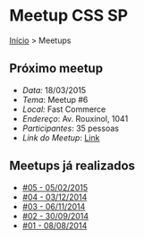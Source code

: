 Meetup CSS SP
======

[Início](../README.md) > Meetups

## Próximo meetup

* *Data:* 18/03/2015
* *Tema*: Meetup #6
* *Local:* Fast Commerce
* *Endereço*: Av. Rouxinol, 1041
* *Participantes*: 35 pessoas
* *Link do Meetup*: [Link](http://www.meetup.com/CSS-SP/events/220956075/) 

## Meetups já realizados

* [#05 - 05/02/2015](meetups/05.md)
* [#04 - 03/12/2014](meetups/04.md)
* [#03 - 06/11/2014](meetups/03.md)
* [#02 - 30/09/2014](meetups/02.md)
* [#01 - 08/08/2014](meetups/01.md)
